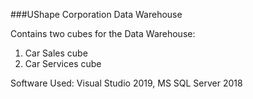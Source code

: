 ###UShape Corporation Data Warehouse

Contains two cubes for the Data Warehouse:
1. Car Sales cube
2. Car Services cube

Software Used: Visual Studio 2019, MS SQL Server 2018